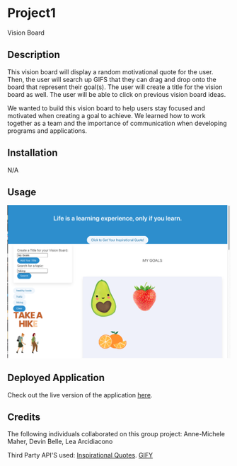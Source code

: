 # Project1
Vision Board

## Description

This vision board will display a random motivational quote for the user. Then, the user will search up GIFS that they can drag and drop onto the board that represent their goal(s).  The user will create a title for the vision board as well. The user will be able to click on previous vision board ideas. 

We wanted to build this vision board to help users stay focused and motivated when creating a goal to achieve. 
We learned how to work together as a team and the importance of communication when developing programs and applications. 


## Installation

N/A

## Usage

![Vision Boaard](<assets/images/Vision Boaard.png>)

## Deployed Application

Check out the live version of the application [here](https://la0615.github.io/Project1/).


## Credits

The following individuals collaborated on this group project:
Anne-Michele Maher, 
Devin Belle, 
Lea Arcidiacono

Third Party API'S used: [Inspirational Quotes](https://type.fit/api/quotes).
[GIFY](https://developers.giphy.com/dashboard/)

                        
